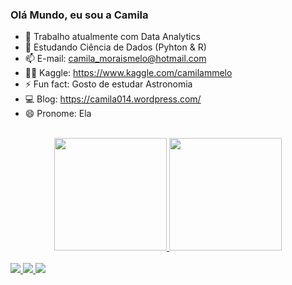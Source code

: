### Olá Mundo, eu sou a Camila 

- 🔭 Trabalho atualmente com Data Analytics
- 🌱 Estudando Ciência de Dados (Pyhton & R)
- 📫 E-mail: camila_moraismelo@hotmail.com
- 🧞‍♀️ Kaggle: https://www.kaggle.com/camilammelo
- ⚡ Fun fact: Gosto de estudar Astronomia
- 💻 Blog: https://camila014.wordpress.com/
- 😄 Pronome: Ela
</br>
<div align="center">
  <a href="https://github.com/camilamelo14">
  <img height="180em" src="https://github-readme-stats.vercel.app/api?username=camilamelo14&show_icons=true&theme=gruvbox&include_all_commits=true&count_private=true"/>
  <img height="180em" src="https://github-readme-stats.vercel.app/api/top-langs/?username=camilamelo14&layout=compact&langs_count=7&theme=gruvbox"/>
</div>
  
</br>  
<img src="https://img.shields.io/badge/Amazon_AWS-232F3E?style=for-the-badge&logo=amazon-aws&logoColor=white"/>  
<img src="https://img.shields.io/badge/Python-14354C?style=for-the-badge&logo=python&logoColor=white"/>
<img src="https://img.shields.io/badge/R-276DC3?style=for-the-badge&logo=r&logoColor=white"/>
  
<!--
**camilamelo14/camilamelo14** is a ✨ _special_ ✨ repository because its `README.md` (this file) appears on your GitHub profile.

Here are some ideas to get you started:

- 🔭 I’m currently working on ...
- 🌱 I’m currently learning ...
- 👯 I’m looking to collaborate on ...
- 🤔 I’m looking for help with ...
- 💬 Ask me about ...
- 📫 How to reach me: ...
- 😄 Pronouns: ...
- ⚡ Fun fact: ...
-->
